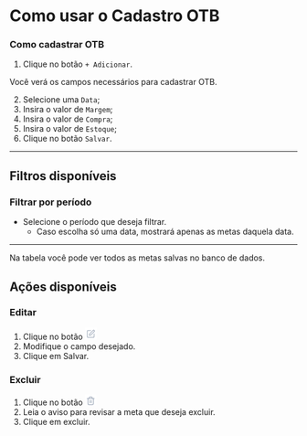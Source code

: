 # Como usar o Cadastro OTB

### Como cadastrar OTB
1. Clique no botão `+ Adicionar`.

Você verá os campos necessários para cadastrar OTB.

2. Selecione uma `Data`;
3. Insira o valor de `Margem`;
4. Insira o valor de `Compra`;
5. Insira o valor de `Estoque`;
6. Clique no botão `Salvar`.

---

## Filtros disponíveis

### Filtrar por período
- Selecione o período que deseja filtrar.
  - Caso escolha só uma data, mostrará apenas as metas daquela data.

---

Na tabela você pode ver todos as metas salvas no banco de dados.

## Ações disponíveis

### Editar
1. Clique no botão ![Editar](../../../static/img/editIcon.png)
2. Modifique o campo desejado.
3. Clique em Salvar.

### Excluir
1. Clique no botão ![Excluir](../../../static/img/deleteIcon.png)
2. Leia o aviso para revisar a meta que deseja excluir.
3. Clique em excluir.